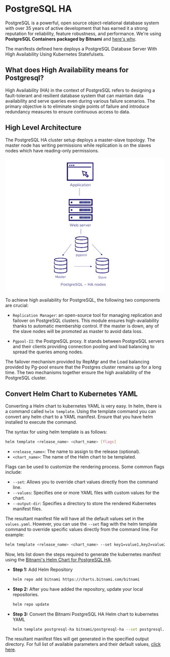 # PostgreSQL HA

PostgreSQL is a powerful, open source object-relational database system with over 35 years of active development that has earned it a strong reputation for reliability, feature robustness, and performance. We're using **PostgreSQL Containers packaged by Bitnami** and [here's why](https://github.com/bitnami/containers/tree/main/bitnami/postgresql-repmgr#why-use-bitnami-images).

The manifests defined here deploys a PostgreSQL Database Server With High Availability Using Kubernetes Statefulsets.

## What does High Availability means for Postgresql?

High Availability (HA) in the context of PostgreSQL refers to designing a fault-tolerant and resilient database system that can maintain data availability and serve queries even during various failure scenarios. The primary objective is to eliminate single points of failure and introduce redundancy measures to ensure continuous access to data.


## High Level Architecture

The PostgreSQL HA cluster setup deploys a master-slave topology. The master node has writing permissions while replication is on the slaves nodes which have reading-only permissions.

![Image Not Available](postgresql-ha-architecture.png)

To achieve high availability for PostgreSQL, the following two components are crucial:

- `Replication Manager`: an open-source tool for managing replication and failover on PostgreSQL clusters. This module ensures high-availability thanks to automatic membership control. If the master is down, any of the slave nodes will be promoted as master to avoid data loss.
  
- `Pgpool-II`: the PostgreSQL proxy. It stands between PostgreSQL servers and their clients providing connection pooling and load balancing to spread the queries among nodes.

The failover mechanism provided by RepMgr and the Load balancing provided by Pg-pool ensure that the Postgres cluster remains up for a long time. The two mechanisms together ensure the high availability of the PostgreSQL cluster.

## Convert Helm Chart to Kubernetes YAML

Converting a Helm chart to kubernetes YAML is very easy. In helm, there is a command called `helm template`. Using the template command you can convert any helm chart to a YAML manifest. Ensure that you have helm installed to execute the command.

The syntax for using helm template is as follows:

```bash
helm template <release_name> <chart_name> [flags]
```

- `<release_name>`: The name to assign to the release (optional).
- `<chart_name>`: The name of the Helm chart to be templated.

Flags can be used to customize the rendering process. Some common flags include:

- `--set`: Allows you to override chart values directly from the command line.
- `--values`: Specifies one or more YAML files with custom values for the chart.
- `--output-dir`: Specifies a directory to store the rendered Kubernetes manifest files.

The resultant manifest file will have all the default values set in the `values.yaml`. However, you can use the `--set` flag with the helm template command to override specific values directly from the command line. For example:

```bash
helm template <release_name> <chart_name> --set key1=value1,key2=value2,...
```

Now, lets list down the steps required to generate the kubernetes manifest using the [Bitnami's Helm Chart for PostgreSQL HA](https://github.com/bitnami/charts/tree/main/bitnami/postgresql-ha).

- **Step 1:** Add Helm Repository

  ```bash
  helm repo add bitnami https://charts.bitnami.com/bitnami
  ```

- **Step 2:** After you have added the repository, update your local repositories.

  ```bash
  helm repo update
  ```

- **Step 3:** Convert the Bitnami PostgreSQL HA Helm chart to kubernetes YAML

  ```bash
  helm template postgresql-ha bitnami/postgresql-ha --set postgresql.image.tag=12.15.0-debian-11-r65  --output-dir=.
  ```

The resultant manifest files will get generated in the specified output directory. For full list of available parameters and their default values, [click here](https://github.com/bitnami/charts/tree/main/bitnami/postgresql-ha#parameters).


